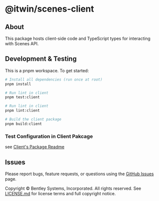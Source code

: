 # @itwin/scenes-client

## About

This package hosts client-side code and TypeScript types for interacting with Scenes API.

## Development & Testing

This is a pnpm workspace. To get started:

```sh
# Install all dependencies (run once at root)
pnpm install

# Run lint in client
pnpm test:client

# Run lint in client
pnpm lint:client

# Build the client package
pnpm build:client
```

### Test Configuration in Client Pakcage

see [Client's Package Readme](./packages/scenes-client/README.md)

## Issues

Please report bugs, feature requests, or questions using the [GitHub Issues](./issues) page.

Copyright © Bentley Systems, Incorporated. All rights reserved. See [LICENSE.md](./LICENSE.md) for license terms and full copyright notice.
